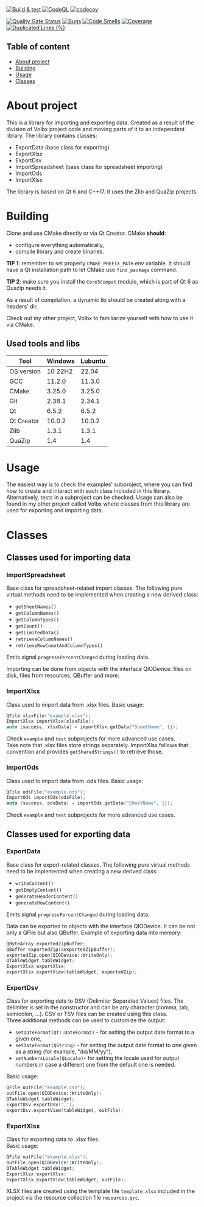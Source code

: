 [![Build & test](https://github.com/przemek83/eible/actions/workflows/buld-and-test.yml/badge.svg)](https://github.com/przemek83/eible/actions/workflows/buld-and-test.yml)
[![CodeQL](https://github.com/przemek83/eible/actions/workflows/codeql.yml/badge.svg)](https://github.com/przemek83/eible/actions/workflows/codeql.yml)
[![codecov](https://codecov.io/gh/przemek83/eible/graph/badge.svg?token=DLFS4H0283)](https://codecov.io/gh/przemek83/eible)

[![Quality Gate Status](https://sonarcloud.io/api/project_badges/measure?project=przemek83_eible&metric=alert_status)](https://sonarcloud.io/summary/new_code?id=przemek83_eible)
[![Bugs](https://sonarcloud.io/api/project_badges/measure?project=przemek83_eible&metric=bugs)](https://sonarcloud.io/summary/new_code?id=przemek83_eible)
[![Code Smells](https://sonarcloud.io/api/project_badges/measure?project=przemek83_eible&metric=code_smells)](https://sonarcloud.io/summary/new_code?id=przemek83_eible)
[![Coverage](https://sonarcloud.io/api/project_badges/measure?project=przemek83_eible&metric=coverage)](https://sonarcloud.io/summary/new_code?id=przemek83_eible)
[![Duplicated Lines (%)](https://sonarcloud.io/api/project_badges/measure?project=przemek83_eible&metric=duplicated_lines_density)](https://sonarcloud.io/summary/new_code?id=przemek83_eible)

## Table of content
- [About project](#about-project)
- [Building](#building)
- [Usage](#usage)
- [Classes](#classes)


# About project
 This is a library for importing and exporting data. Created as a result of the division of Volbx project code and moving parts of it to an independent library. The library contains classes:  
 + ExportData (base class for exporting)
 + ExportXlsx
 + ExportDsv
 + ImportSpreadsheet (base class for spreadsheet importing)
 + ImportOds
 + ImportXlsx  

The library is based on Qt 6 and C++17. It uses the Zlib and QuaZip projects.

# Building
Clone and use CMake directly or via Qt Creator. CMake **should**:
+ configure everything automatically,
+ compile library and create binaries.

**TIP 1**: remember to set properly `CMAKE_PREFIX_PATH` env variable. It should have a Qt installation path to let CMake use `find_package` command.  

**TIP 2**: make sure you install the `Core5Compat` module, which is part of Qt 6 as Quazip needs it.  

As a result of compilation, a dynamic lib should be created along with a headers' dir.

Check out my other project, Volbx to familiarize yourself with how to use it via CMake.

## Used tools and libs
| Tool |  Windows | Lubuntu |
| --- | --- | --- |
| OS version | 10 22H2 | 22.04 |
| GCC | 11.2.0 | 11.3.0 |
| CMake | 3.25.0 | 3.25.0 |
| Git | 2.38.1 | 2.34.1 |
| Qt | 6.5.2 | 6.5.2 |
| Qt Creator | 10.0.2 | 10.0.2 |
| Zlib | 1.3.1 | 1.3.1 |
| QuaZip | 1.4 | 1.4 |

# Usage
The easiest way is to check the examples' subproject, where you can find how to create and interact with each class included in this library.  
Alternatively, tests in a subproject can be checked. Usage can also be found in my other project called Volbx where classes from this library are used for exporting and importing data.

# Classes
## Classes used for importing data
### ImportSpreadsheet
Base class for spreadsheet-related import classes. The following pure virtual methods need to be implemented when creating a new derived class:
+ `getSheetNames()`
+ `getColumnNames()`
+ `getColumnTypes()`
+ `getCount()`
+ `getLimitedData()`
+ `retrieveColumnNames()`
+ `retrieveRowCountAndColumnTypes()`

Emits signal `progressPercentChanged` during loading data.

Importing can be done from objects with the interface QIODevice: files on disk, files from resources, QBuffer and more.
### ImportXlsx
Class used to import data from .xlsx files. Basic usage:
```cpp
QFile xlsxFile("example.xlsx");
ImportXlsx importXlsx(xlsxFile);
auto [success, xlsxData] = importXlsx.getData("SheetName", {});
```
Check `example` and `test` subprojects for more advanced use cases.  
Take note that .xlsx files store strings separately. ImportXlsx follows that convention and provides `getSharedStrings()` to retrieve those.
### ImportOds
Class used to import data from .ods files. Basic usage:
```cpp
QFile odsFile("example.ods");
ImportOds importOds(odsFile);
auto [success, odsData] = importOds.getData("SheetName", {});
```
Check `example` and `test` subprojects for more advanced use cases.  
## Classes used for exporting data
### ExportData
Base class for export-related classes. The following pure virtual methods need to be implemented when creating a new derived class:
+ `writeContent()`
+ `getEmptyContent()`
+ `generateHeaderContent()`
+ `generateRowContent()`

Emits signal `progressPercentChanged` during loading data.

Data can be exported to objects with the interface QIODevice. It can be not only a QFile but also QBuffer. Example of exporting data into memory:
```cpp
QByteArray exportedZipBuffer;
QBuffer exportedZip(&exportedZipBuffer);
exportedZip.open(QIODevice::WriteOnly);
QTableWidget tableWidget;
ExportXlsx exportXlsx;
exportXlsx.exportView(tableWidget, exportedZip);
```
### ExportDsv
Class for exporting data to DSV (Delimiter Separated Values) files. The delimiter is set in the constructor and can be any character (comma, tab, semicolon, ...). CSV or TSV files can be created using this class.   
Three additional methods can be used to customize the output:
+ `setDateFormat(Qt::DateFormat)` - for setting the output date format to a given one,
+ `setDateFormat(QString)` - for setting the output date format to one given as a string (for example, "dd/MM/yy"),
+ `setNumbersLocale(QLocale)`- for setting the locale used for output numbers in case a different one from the default one is needed.  

Basic usage:
```cpp
QFile outFile("example.csv");
outFile.open(QIODevice::WriteOnly);
QTableWidget tableWidget;
ExportDsv exportDsv(',');
exportDsv.exportView(tableWidget, outFile);
```
### ExportXlsx
Class for exporting data to .xlsx files.  
Basic usage:
```cpp
QFile outFile("example.xlsx");
outFile.open(QIODevice::WriteOnly);
QTableWidget tableWidget;
ExportXlsx exportXlsx;
exportXlsx.exportView(tableWidget, outFile);
```
XLSX files are created using the template file `template.xlsx` included in the project via the resource collection file `resources.qrc`.